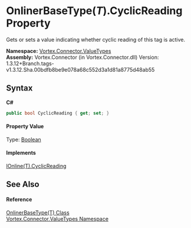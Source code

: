 # OnlinerBaseType(*T*).CyclicReading Property 
 

Gets or sets a value indicating whether cyclic reading of this tag is active.

**Namespace:**&nbsp;<a href="N_Vortex_Connector_ValueTypes.md">Vortex.Connector.ValueTypes</a><br />**Assembly:**&nbsp;Vortex.Connector (in Vortex.Connector.dll) Version: 1.3.12+Branch.tags-v1.3.12.Sha.00bdfb8be9e078a68c552d3a1d81a8775d48ab55

## Syntax

**C#**<br />
``` C#
public bool CyclicReading { get; set; }
```


#### Property Value
Type: <a href="https://docs.microsoft.com/dotnet/api/system.boolean" target="_blank">Boolean</a>

#### Implements
<a href="P_Vortex_Connector_ValueTypes_Online_IOnline_1_CyclicReading.md">IOnline(T).CyclicReading</a><br />

## See Also


#### Reference
<a href="T_Vortex_Connector_ValueTypes_OnlinerBaseType_1.md">OnlinerBaseType(T) Class</a><br /><a href="N_Vortex_Connector_ValueTypes.md">Vortex.Connector.ValueTypes Namespace</a><br />